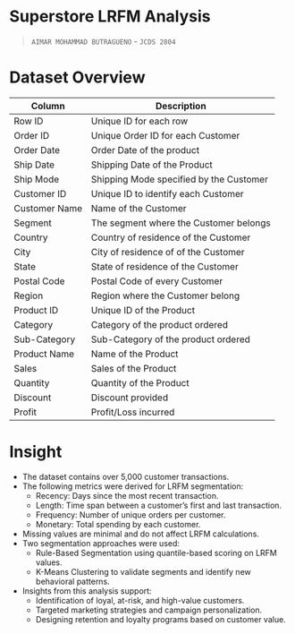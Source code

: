 # Superstore LRFM Analysis
>`AIMAR MOHAMMAD BUTRAGUENO` - `JCDS 2804`

# **Dataset Overview**
| Column | Description |
| -- | --- |
| Row ID | Unique ID for each row |
| Order ID | Unique Order ID for each Customer |
| Order Date | Order Date of the product |
| Ship Date | Shipping Date of the Product |
| Ship Mode | Shipping Mode specified by the Customer |
| Customer ID | Unique ID to identify each Customer |
| Customer Name | Name of the Customer |
| Segment | The segment where the Customer belongs |
| Country | Country of residence of the Customer |
| City | City of residence of of the Customer |
| State | State of residence of the Customer |
| Postal Code | Postal Code of every Customer |
| Region | Region where the Customer belong |
| Product ID | Unique ID of the Product |
| Category | Category of the product ordered |
| Sub-Category | Sub-Category of the product ordered |
| Product Name | Name of the Product |
| Sales | Sales of the Product |
| Quantity | Quantity of the Product |
| Discount | Discount provided |
| Profit | Profit/Loss incurred |

# **Insight**
- The dataset contains over 5,000 customer transactions.
- The following metrics were derived for LRFM segmentation:
  - Recency: Days since the most recent transaction.
  - Length: Time span between a customer’s first and last transaction.
  - Frequency: Number of unique orders per customer.
  - Monetary: Total spending by each customer.
- Missing values are minimal and do not affect LRFM calculations.
- Two segmentation approaches were used:
  - Rule-Based Segmentation using quantile-based scoring on LRFM values.
  - K-Means Clustering to validate segments and identify new behavioral patterns.
- Insights from this analysis support:
  - Identification of loyal, at-risk, and high-value customers.
  - Targeted marketing strategies and campaign personalization.
  - Designing retention and loyalty programs based on customer value.

